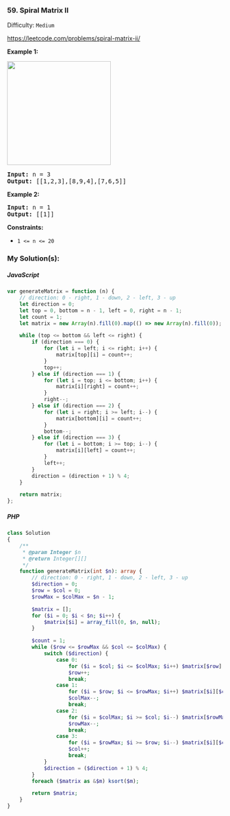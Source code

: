 ### 59. Spiral Matrix II

Difficulty: `Medium`

https://leetcode.com/problems/spiral-matrix-ii/


<p><strong class="example">Example 1:</strong></p>
<img alt="" src="https://assets.leetcode.com/uploads/2020/11/13/spiraln.jpg" style="width: 242px; height: 242px;">
<pre><strong>Input:</strong> n = 3
<strong>Output:</strong> [[1,2,3],[8,9,4],[7,6,5]]
</pre>
<p><strong class="example">Example 2:</strong></p>
<pre><strong>Input:</strong> n = 1
<strong>Output:</strong> [[1]]
</pre>
<p><strong>Constraints:</strong></p>
<ul>
	<li><code>1 &lt;= n &lt;= 20</code></li>
</ul>

### My Solution(s):

##### JavaScript

```js
var generateMatrix = function (n) {
    // direction: 0 - right, 1 - down, 2 - left, 3 - up
    let direction = 0;
    let top = 0, bottom = n - 1, left = 0, right = n - 1;
    let count = 1;
    let matrix = new Array(n).fill(0).map(() => new Array(n).fill(0));

    while (top <= bottom && left <= right) {
        if (direction === 0) {
            for (let i = left; i <= right; i++) {
                matrix[top][i] = count++;
            }
            top++;
        } else if (direction === 1) {
            for (let i = top; i <= bottom; i++) {
                matrix[i][right] = count++;
            }
            right--;
        } else if (direction === 2) {
            for (let i = right; i >= left; i--) {
                matrix[bottom][i] = count++;
            }
            bottom--;
        } else if (direction === 3) {
            for (let i = bottom; i >= top; i--) {
                matrix[i][left] = count++;
            }
            left++;
        }
        direction = (direction + 1) % 4;
    }

    return matrix;
};
```

##### PHP

```php
class Solution
{
    /**
     * @param Integer $n
     * @return Integer[][]
     */
    function generateMatrix(int $n): array {
        // direction: 0 - right, 1 - down, 2 - left, 3 - up
        $direction = 0;
        $row = $col = 0;
        $rowMax = $colMax = $n - 1;

        $matrix = [];
        for ($i = 0; $i < $n; $i++) {
            $matrix[$i] = array_fill(0, $n, null);
        }

        $count = 1;
        while ($row <= $rowMax && $col <= $colMax) {
            switch ($direction) {
                case 0:
                    for ($i = $col; $i <= $colMax; $i++) $matrix[$row][$i] = $count++;
                    $row++;
                    break;
                case 1:
                    for ($i = $row; $i <= $rowMax; $i++) $matrix[$i][$colMax] = $count++;
                    $colMax--;
                    break;
                case 2:
                    for ($i = $colMax; $i >= $col; $i--) $matrix[$rowMax][$i] = $count++;
                    $rowMax--;
                    break;
                case 3:
                    for ($i = $rowMax; $i >= $row; $i--) $matrix[$i][$col] = $count++;
                    $col++;
                    break;
            }
            $direction = ($direction + 1) % 4;
        }
        foreach ($matrix as &$m) ksort($m);

        return $matrix;
    }
}
```

